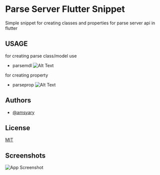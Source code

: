 # Parse Server Flutter Snippet

Simple snippet for creating classes and properties for parse server api in flutter

## USAGE

for creating parse class/model
use

- parsemdl
  ![Alt Text](https://s10.gifyu.com/images/parsemdl2.gif)

for creating property

- parseprop
  ![Alt Text](https://s10.gifyu.com/images/parseprop.gif)

## Authors

- [@amsyary](https://github.com/amsyary)

## License

[MIT](https://choosealicense.com/licenses/mit/)

## Screenshots

![App Screenshot](https://s10.gifyu.com/images/parse.png)
